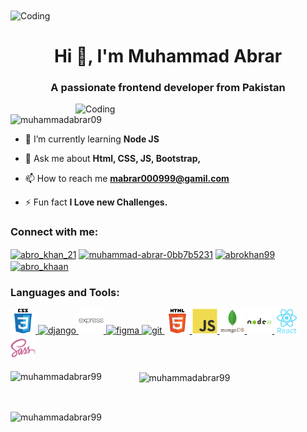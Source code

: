 <img align="center" alt="Coding" width="100%" height="200" src="https://media0.giphy.com/media/26tn33aiTi1jkl6H6/giphy.gif"/>

<h1 align="center">Hi 👋, I'm Muhammad Abrar</h1>
<h3 align="center">A passionate frontend developer from Pakistan</h3>
<img align="right" alt="Coding" width="400" src="https://miro.medium.com/max/1360/0*ygaHmPjQnVmEApdT.gif"/>

<p align="left"> <img src="https://komarev.com/ghpvc/?username=muhammadabrar09&label=Profile%20views&color=0e75b6&style=flat" alt="muhammadabrar09" /> </p>

- 🌱 I’m currently learning **Node JS**

- 💬 Ask me about **Html, CSS, JS, Bootstrap,**

- 📫 How to reach me **mabrar000999@gamil.com**

- ⚡ Fun fact **I Love new Challenges.**

<h3 align="left">Connect with me:</h3>
<p align="left">
<a href="https://twitter.com/abro_khan_21" target="blank"><img align="center" src="https://raw.githubusercontent.com/rahuldkjain/github-profile-readme-generator/master/src/images/icons/Social/twitter.svg" alt="abro_khan_21" height="30" width="40" /></a>
<a href="https://linkedin.com/in/muhammad-abrar-0bb7b5231" target="blank"><img align="center" src="https://raw.githubusercontent.com/rahuldkjain/github-profile-readme-generator/master/src/images/icons/Social/linked-in-alt.svg" alt="muhammad-abrar-0bb7b5231" height="30" width="40" /></a>
<a href="https://fb.com/abrokhan99" target="blank"><img align="center" src="https://raw.githubusercontent.com/rahuldkjain/github-profile-readme-generator/master/src/images/icons/Social/facebook.svg" alt="abrokhan99" height="30" width="40" /></a>
<a href="https://instagram.com/abro_khaan" target="blank"><img align="center" src="https://raw.githubusercontent.com/rahuldkjain/github-profile-readme-generator/master/src/images/icons/Social/instagram.svg" alt="abro_khaan" height="30" width="40" /></a>
</p>

<h3 align="left">Languages and Tools:</h3>
<p align="left"> <a href="https://www.w3schools.com/css/" target="_blank" rel="noreferrer"> <img src="https://raw.githubusercontent.com/devicons/devicon/master/icons/css3/css3-original-wordmark.svg" alt="css3" width="40" height="40"/> </a> <a href="https://www.djangoproject.com/" target="_blank" rel="noreferrer"> <img src="https://cdn.worldvectorlogo.com/logos/django.svg" alt="django" width="40" height="40"/> </a> <a href="https://expressjs.com" target="_blank" rel="noreferrer"> <img src="https://raw.githubusercontent.com/devicons/devicon/master/icons/express/express-original-wordmark.svg" alt="express" width="40" height="40"/> </a> <a href="https://www.figma.com/" target="_blank" rel="noreferrer"> <img src="https://www.vectorlogo.zone/logos/figma/figma-icon.svg" alt="figma" width="40" height="40"/> </a> <a href="https://git-scm.com/" target="_blank" rel="noreferrer"> <img src="https://www.vectorlogo.zone/logos/git-scm/git-scm-icon.svg" alt="git" width="40" height="40"/> </a> <a href="https://www.w3.org/html/" target="_blank" rel="noreferrer"> <img src="https://raw.githubusercontent.com/devicons/devicon/master/icons/html5/html5-original-wordmark.svg" alt="html5" width="40" height="40"/> </a> <a href="https://developer.mozilla.org/en-US/docs/Web/JavaScript" target="_blank" rel="noreferrer"> <img src="https://raw.githubusercontent.com/devicons/devicon/master/icons/javascript/javascript-original.svg" alt="javascript" width="40" height="40"/> </a> <a href="https://www.mongodb.com/" target="_blank" rel="noreferrer"> <img src="https://raw.githubusercontent.com/devicons/devicon/master/icons/mongodb/mongodb-original-wordmark.svg" alt="mongodb" width="40" height="40"/> </a> <a href="https://nodejs.org" target="_blank" rel="noreferrer"> <img src="https://raw.githubusercontent.com/devicons/devicon/master/icons/nodejs/nodejs-original-wordmark.svg" alt="nodejs" width="40" height="40"/> </a> <a href="https://reactjs.org/" target="_blank" rel="noreferrer"> <img src="https://raw.githubusercontent.com/devicons/devicon/master/icons/react/react-original-wordmark.svg" alt="react" width="40" height="40"/> </a> <a href="https://sass-lang.com" target="_blank" rel="noreferrer"> <img src="https://raw.githubusercontent.com/devicons/devicon/master/icons/sass/sass-original.svg" alt="sass" width="40" height="40"/> </a> </p>

<p><img align="left" width="40%" src="https://github-readme-stats.vercel.app/api/top-langs?username=muhammadabrar99&show_icons=true&locale=en&layout=compact" alt="muhammadabrar99" /></p>

<p>&nbsp;<img align="center" width="40%" src="https://github-readme-stats.vercel.app/api?username=muhammadabrar99&show_icons=true&locale=en" alt="muhammadabrar99" /></p>
<br>
<p><img align="center" width="50%" src="https://github-readme-streak-stats.herokuapp.com/?user=muhammadabrar99&" alt="muhammadabrar99" /></p>
